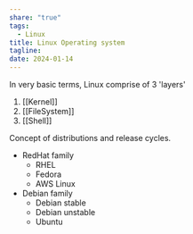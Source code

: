 ```yaml
---
share: "true"
tags:
  - Linux
title: Linux Operating system
tagline: 
date: 2024-01-14
---
```



In very basic terms, Linux comprise of 3 'layers'

1. [[Kernel]]
2. [[FileSystem]]
3. [[Shell]]

Concept of distributions and release cycles.

* RedHat family
	* RHEL
	* Fedora
	* AWS Linux
* Debian family
	* Debian stable
	* Debian unstable
	* Ubuntu
